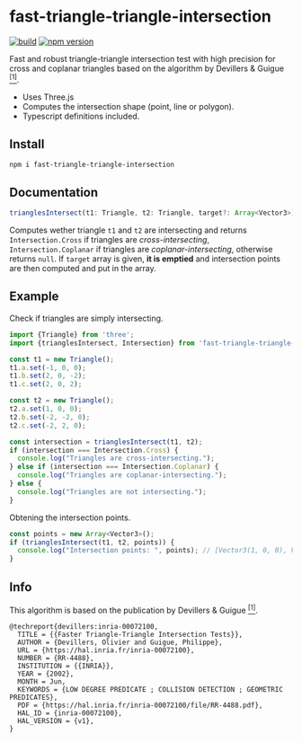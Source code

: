 # fast-triangle-triangle-intersection

[![build](https://github.com/LokiResearch/fast-triangle-triangle-intersection/actions/workflows/build.yml/badge.svg?branch=master)](https://github.com/LokiResearch/fast-triangle-triangle-intersection/actions/workflows/build.yml)
[![npm version](https://badge.fury.io/js/fast-triangle-triangle-intersection.svg)](https://badge.fury.io/js/fast-triangle-triangle-intersection)

Fast and robust triangle-triangle intersection test with high precision for cross and coplanar triangles based on the algorithm by Devillers & Guigue [<sup>[1]</sup>](https://hal.inria.fr/inria-00072100/document).

- Uses Three.js
- Computes the intersection shape (point, line or polygon).
- Typescript definitions included.

## Install

`npm i fast-triangle-triangle-intersection`

## Documentation

```ts
trianglesIntersect(t1: Triangle, t2: Triangle, target?: Array<Vector3>): Intersection
```

Computes wether triangle `t1` and `t2` are intersecting and returns `Intersection.Cross` if triangles are *cross-intersecting*, `Intersection.Coplanar` if triangles are *coplanar-intersecting*, otherwise returns `null`.
If `target` array is given, **it is emptied** and intersection points are then computed and put in the array.

## Example

Check if triangles are simply intersecting.

```ts
import {Triangle} from 'three';
import {trianglesIntersect, Intersection} from 'fast-triangle-triangle-intersection';

const t1 = new Triangle();
t1.a.set(-1, 0, 0);
t1.b.set(2, 0, -2);
t1.c.set(2, 0, 2);

const t2 = new Triangle();
t2.a.set(1, 0, 0);
t2.b.set(-2, -2, 0);
t2.c.set(-2, 2, 0);

const intersection = trianglesIntersect(t1, t2);
if (intersection === Intersection.Cross) {
  console.log("Triangles are cross-intersecting.");
} else if (intersection === Intersection.Coplanar) {
  console.log("Triangles are coplanar-intersecting.");
} else {
  console.log("Triangles are not intersecting.");
}
```

Obtening the intersection points.

```ts
const points = new Array<Vector3>();
if (trianglesIntersect(t1, t2, points)) {
  console.log("Intersection points: ", points); // [Vector3(1, 0, 0), Vector3(-1, 0, 0)]
}
```

## Info

This algorithm is based on the publication by Devillers & Guigue [<sup>[1]</sup>](https://hal.inria.fr/inria-00072100/document).

```
@techreport{devillers:inria-00072100,
  TITLE = {{Faster Triangle-Triangle Intersection Tests}},
  AUTHOR = {Devillers, Olivier and Guigue, Philippe},
  URL = {https://hal.inria.fr/inria-00072100},
  NUMBER = {RR-4488},
  INSTITUTION = {{INRIA}},
  YEAR = {2002},
  MONTH = Jun,
  KEYWORDS = {LOW DEGREE PREDICATE ; COLLISION DETECTION ; GEOMETRIC PREDICATES},
  PDF = {https://hal.inria.fr/inria-00072100/file/RR-4488.pdf},
  HAL_ID = {inria-00072100},
  HAL_VERSION = {v1},
}
```